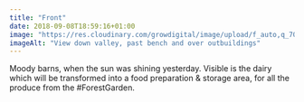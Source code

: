 ```yaml
---
title: "Front"
date: 2018-09-08T18:59:16+01:00
image: "https://res.cloudinary.com/growdigital/image/upload/f_auto,q_70,w_736/v1544351438/barns-30666693438.jpg"
imageAlt: "View down valley, past bench and over outbuildings"
---
```


Moody barns, when the sun was shining yesterday. Visible is the dairy which will be transformed into a food preparation & storage area, for all the produce from the #ForestGarden.
